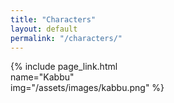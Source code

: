 ```yaml
---
title: "Characters"
layout: default
permalink: "/characters/"
---
```

<div style="display:grid;grid-template-columns: 1fr 1fr;gap: 10px;">
{% include page_link.html name="Kabbu" img="/assets/images/kabbu.png" %}
</div>
